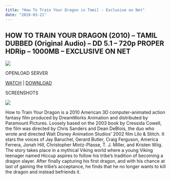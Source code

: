 ```yaml
---
title: "How To Train Your Dragon in Tamil - Exclusive on Net"
date: "2019-03-21"
---
```


## HOW TO TRAIN YOUR DRAGON (2010) – TAMIL DUBBED (Original Audio) – DD 5.1 – 720p PROPER HDRip – 1000MB – EXCLUSIVE ON NET

[![](https://3.bp.blogspot.com/-zCjBzUOriVA/XC46PPkEr4I/AAAAAAAAApg/kZFpDd-jQSA2QGtApCTUtLOS0drF2ujfACLcBGAs/s320/fdcdb87e3095c58f59fe509ae68e4e25.jpg)](https://3.bp.blogspot.com/-zCjBzUOriVA/XC46PPkEr4I/AAAAAAAAApg/kZFpDd-jQSA2QGtApCTUtLOS0drF2ujfACLcBGAs/s1600/fdcdb87e3095c58f59fe509ae68e4e25.jpg)

OPENLOAD SERVER

[WATCH](https://clk.ink/YJPRFgL) | [DOWNLOAD](https://clk.ink/YJPRFgL)

SCREENSHOTS

[![](https://4.bp.blogspot.com/-sQ4gaG4EJMA/XC463KhkWmI/AAAAAAAAApo/ubXd2Wf8sHUFyqFmoWlSV2UF4zYs75KbQCLcBGAs/s280/how{8cd00c2b6371b4e82b2136421417e8ecb96b705ea6eb9720573582fbfe11734e}2Bto{8cd00c2b6371b4e82b2136421417e8ecb96b705ea6eb9720573582fbfe11734e}2Btrain{8cd00c2b6371b4e82b2136421417e8ecb96b705ea6eb9720573582fbfe11734e}2Byour{8cd00c2b6371b4e82b2136421417e8ecb96b705ea6eb9720573582fbfe11734e}2Bdragon{8cd00c2b6371b4e82b2136421417e8ecb96b705ea6eb9720573582fbfe11734e}2B720p{8cd00c2b6371b4e82b2136421417e8ecb96b705ea6eb9720573582fbfe11734e}2Btoonworldtamil.mp4_splash.jpg)](https://4.bp.blogspot.com/-sQ4gaG4EJMA/XC463KhkWmI/AAAAAAAAApo/ubXd2Wf8sHUFyqFmoWlSV2UF4zYs75KbQCLcBGAs/s1600/how{8cd00c2b6371b4e82b2136421417e8ecb96b705ea6eb9720573582fbfe11734e}2Bto{8cd00c2b6371b4e82b2136421417e8ecb96b705ea6eb9720573582fbfe11734e}2Btrain{8cd00c2b6371b4e82b2136421417e8ecb96b705ea6eb9720573582fbfe11734e}2Byour{8cd00c2b6371b4e82b2136421417e8ecb96b705ea6eb9720573582fbfe11734e}2Bdragon{8cd00c2b6371b4e82b2136421417e8ecb96b705ea6eb9720573582fbfe11734e}2B720p{8cd00c2b6371b4e82b2136421417e8ecb96b705ea6eb9720573582fbfe11734e}2Btoonworldtamil.mp4_splash.jpg)

How to Train Your Dragon is a 2010 American 3D computer-animated action fantasy film produced by DreamWorks Animation and distributed by Paramount Pictures. Loosely based on the 2003 book by Cressida Cowell, the film was directed by Chris Sanders and Dean DeBlois, the duo who wrote and directed Walt Disney Animation Studios’ 2002 film Lilo & Stitch. It stars the voices of Jay Baruchel, Gerard Butler, Craig Ferguson, America Ferrera, Jonah Hill, Christopher Mintz-Plasse, T. J. Miller, and Kristen Wiig. The story takes place in a mythical Viking world where a young Viking teenager named Hiccup aspires to follow his tribe’s tradition of becoming a dragon slayer. After finally capturing his first dragon, and with his chance at last of gaining the tribe’s acceptance, he finds that he no longer wants to kill the dragon and instead befriends it.
